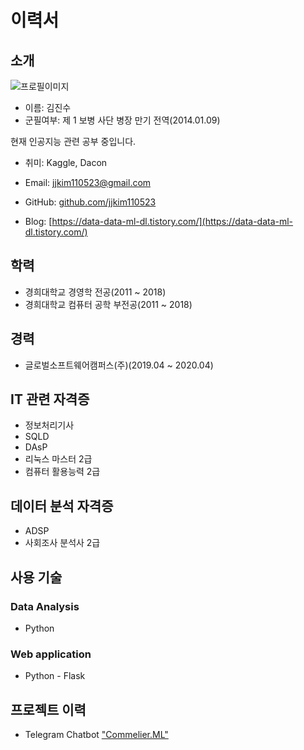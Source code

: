 # 이력서

## 소개
![프로필이미지](https://github.com/jjkim110523/Resume/blob/master/images/기본증명.jpeg?raw=true)
      
- 이름: 김진수
- 군필여부: 제 1 보병 사단 병장 만기 전역(2014.01.09)

현재 인공지능 관련 공부 중입니다.<br/>

- 취미: Kaggle, Dacon

- Email: jjkim110523@gmail.com
- GitHub: [github.com/jjkim110523](https://github.com/jjkim110523)
- Blog: [https://data-data-ml-dl.tistory.com/](https://data-data-ml-dl.tistory.com/)


## 학력
- 경희대학교 경영학 전공(2011 ~ 2018)
- 경희대학교 컴퓨터 공학 부전공(2011 ~ 2018)

## 경력
- 글로벌소프트웨어캠퍼스(주)(2019.04 ~ 2020.04)

## IT 관련 자격증
- 정보처리기사
- SQLD
- DAsP
- 리눅스 마스터 2급
- 컴퓨터 활용능력 2급

## 데이터 분석 자격증
- ADSP
- 사회조사 분석사 2급

## 사용 기술
### Data Analysis
- Python

### Web application
- Python - Flask

## 프로젝트 이력
- Telegram Chatbot ["Commelier.ML"](https://t.me/CommelierML_bot)
